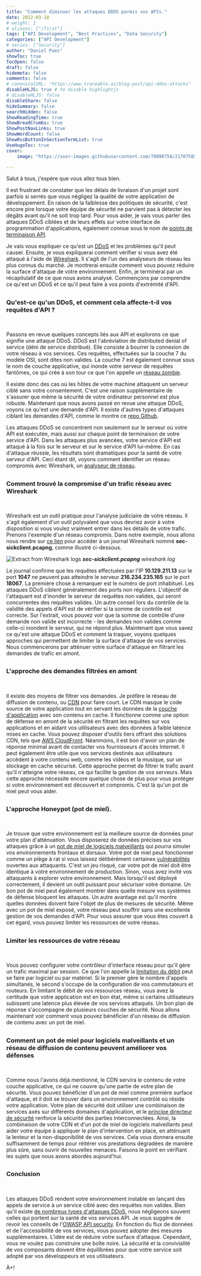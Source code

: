 ```yaml
---
title: "Comment diminuer les attaques DDOS parmis vos APIs."
date: 2022-03-18
# weight: 1
# aliases: ["/first"]
tags: ["API Development", "Best Practices", "Data Security"]
categories: ["API Development"]
# series: ["Security"]
author: "Daniel Paes"
showToc: true
TocOpen: false
draft: false
hidemeta: false
comments: false
# canonicalURL: "https://www.traceable.ai/blog-post/api-ddos-attacks"
disableHLJS: true # to disable highlightjs
# disableHLJS: false
disableShare: false
hideSummary: false
searchHidden: false
ShowReadingTime: true
ShowBreadCrumbs: true
ShowPostNavLinks: true
ShowWordCount: false
ShowRssButtonInSectionTermList: true
UseHugoToc: true
cover:
    image: "https://user-images.githubusercontent.com/78096758/217075859-016bf834-f802-433b-a5f0-e76f6dc389ac.png" # image path/url

---
```

Salut à tous, j'espère que vous allez tous bien.

Il est frustrant de constater que les délais de livraison d'un projet sont parfois si serrés que vous négligez la qualité de votre application de développement. En raison de la faiblesse des politiques de sécurité, c'est encore pire lorsque votre équipe de sécurité ne parvient pas à détecter les dégâts avant qu'il ne soit trop tard. Pour vous aider, je vais vous parler des attaques DDoS ciblées et de leurs effets sur votre interface de programmation d'applications, également connue sous le nom de [points de terminaison API](https://aws.amazon.com/what-is/api/).<br />

Je vais vous expliquer ce qu'est un [DDoS](https://www.kaspersky.com/resource-center/threats/ddos-attacks) et les problèmes qu'il peut causer. Ensuite, je vous expliquerai comment vérifier si vous avez été attaqué à l'aide de [Wireshark](http://www.wireshark.org/). Il s'agit de l'un des analyseurs de réseau les plus connus du marché. Je montrerai ensuite comment vous pouvez réduire la surface d'attaque de votre environnement. Enfin, je terminerai par un récapitulatif de ce que nous avons analysé.
Commençons par comprendre ce qu'est un DDoS et ce qu'il peut faire à vos points d'extrémité d'API.<br />

## <h3>Qu'est-ce qu'un DDoS, et comment cela affecte-t-il vos requêtes d'API ? </h3> <br /> 

Passons en revue quelques concepts liés aux API et explorons ce que signifie une attaque DDoS.
DDoS est l'abréviation de distributed denial of service (déni de service distribué). Elle consiste à bourrer la connexion de votre réseau à vos services. Ces requêtes, effectuées sur la couche 7 du modèle OSI, sont dites non valides. La couche 7 est également connue sous le nom de couche applicative, qui inonde votre serveur de requêtes fantômes, ce qui crée à son tour ce que l'on appelle un [réseau zombie](https://www.techopedia.com/definition/27201/zombie-network#:~:text=A%20zombie%20network%20is%20a,also%20known%20as%20a%20botnet). 

Il existe donc des cas où les hôtes de votre machine attaquent un serveur ciblé sans votre consentement. C'est une raison supplémentaire de s'assurer que même la sécurité de votre ordinateur personnel est plus robuste.
Maintenant que nous avons passé en revue une attaque DDoS, voyons ce qu'est une demande d'API. Il existe d'autres types d'attaques ciblant les demandes d'API, comme le montre ce [repo Github](https://github.com/OWASP/API-Security/tree/master/2019/en/dist).<br />

Les attaques DDoS se concentrent non seulement sur le serveur où votre API est exécutée, mais aussi sur chaque point de terminaison de votre service d'API. Dans les attaques plus avancées, votre service d'API est attaqué à la fois sur le serveur et sur le service d'API lui-même. En cas d'attaque réussie, les résultats sont dramatiques pour la santé de votre serveur d'API.
Ceci étant dit, voyons comment identifier un réseau compromis avec Wireshark, un [analyseur de réseau](https://www.techtarget.com/searchnetworking/definition/network-analyzer#:~:text=A%20network%20analyzer%20%2D%2D%20also,activity%20within%20a%20corporate%20network).
<br/>

## <h3>Comment trouvé la compromise d'un trafic réseau avec Wireshark </h3><br />
Wireshark est un outil pratique pour l'analyse judiciaire de votre réseau. Il s'agit également d'un outil polyvalent que vous devriez avoir à votre disposition si vous voulez vraiment entrer dans les détails de votre trafic. Prenons l'exemple d'un réseau compromis. Dans notre exemple, nous allons nous rendre sur [ce lien](https://www.cloudshark.org/captures/37da08df0a0e) pour accéder à un journal Wireshark nommé **sec-sickclient.pcapng**, comme illustré ci-dessous.


![Extract from Wireshark logs](https://user-images.githubusercontent.com/78096758/217076312-2a0666e5-c0d0-4bfa-a743-a3232c8ac22c.png)
_**sec-sickclient.pcapng** wireshark log_

Le journal confirme que les requêtes effectuées par l'IP **10.129.211.13** sur le port **1047** ne peuvent pas atteindre le serveur **216.234.235.165** sur le port **18067**.
La première chose à remarquer est le numéro de port inhabituel. Les attaques DDoS ciblent généralement des ports non réguliers. L'objectif de l'attaquant est d'inonder le serveur de requêtes non valides, qui seront concurrentes des requêtes valides.
Un autre conseil lors du contrôle de la validité des appels d'API est de vérifier si la somme de contrôle est correcte. Sur l'extrait, vous pouvez voir que la somme de contrôle d'une demande non valide est incorrecte - les demandes non valides comme celle-ci inondent le serveur, qui ne répond plus.
Maintenant que vous savez ce qu'est une attaque DDoS et comment la traquer, voyons quelques approches qui permettent de limiter la surface d'attaque de vos services. Nous commencerons par atténuer votre surface d'attaque en filtrant les demandes de trafic en amont.
<br /> 

## <h3>L'approche des demandes filtrées en amont</h3> <br /> 

Il existe des moyens de filtrer vos demandes. Je préfère le réseau de diffusion de contenu, ou [CDN](https://www.techtarget.com/searchnetworking/definition/CDN-content-delivery-network) pour faire court. Le CDN masque le code source de votre application tout en servant les données de la [couche d'application](https://www.infoblox.com/glossary/layer-7-of-the-osi-model-application-layer/#:~:text=Couche%207%20de%20Le%20Modèle%20OSI%3A%20Application%20Layer%20is%20the,that%20implement%20a%20communicating%20component) avec son contenu en cache. Il fonctionne comme une option de défense en amont de la sécurité en filtrant les requêtes sur vos applications et en aidant vos utilisateurs avec des données à faible latence mises en cache. Vous pouvez disposer d'outils tiers offrant des solutions CDN, tels que [AWS CloudFront](https://docs.aws.amazon.com/AmazonCloudFront/latest/DeveloperGuide/Introduction.html). Néanmoins, il est bon d'avoir un plan de réponse minimal avant de contacter vos fournisseurs d'accès Internet. Il peut également être utile que vos services destinés aux utilisateurs accèdent à votre contenu web, comme les vidéos et la musique, sur un stockage en cache sécurisé.
Cette approche permet de filtrer le trafic avant qu'il n'atteigne votre réseau, ce qui facilite la gestion de vos serveurs. Mais cette approche nécessite encore quelque chose de plus pour vous protéger si votre environnement est découvert et compromis. C'est là qu'un pot de miel peut vous aider.<br />

## <h3>L'approche Honeypot (pot de miel). </h3> <br /> 

Je trouve que votre environnement est la meilleure source de données pour votre plan d'atténuation. Vous disposerez de données précises sur vos attaques grâce à un [pot de miel de logiciels malveillants](https://usa.kaspersky.com/resource-center/threats/what-is-a-honeypot) qui pourra simuler vos environnements frontaux et dorsaux.
Votre pot de miel peut fonctionner comme un piège à rat si vous laissez délibérément certaines [vulnérabilités](https://csrc.nist.gov/glossary/term/vulnerability#:~:text=Definition(s)%3A,triggered%20by%20a%20threat%20source) ouvertes aux attaquants. C'est un jeu risqué, car votre pot de miel doit être identique à votre environnement de production. Sinon, vous avez invité vos attaquants à explorer votre environnement. Mais lorsqu'il est déployé correctement, il devient un outil puissant pour sécuriser votre domaine.
Un bon pot de miel peut également montrer dans quelle mesure vos systèmes de défense bloquent les attaques. Un autre avantage est qu'il montre quelles données doivent faire l'objet de plus de mesures de sécurité.
Même avec un pot de miel exposé, votre réseau peut souffrir sans une excellente gestion de vos demandes d'API. Pour vous assurer que vous êtes couvert à cet égard, vous pouvez limiter les ressources de votre réseau.
<br />

## <h3>Limiter les ressources de votre réseau</h3> <br /> 

Vous pouvez configurer votre contrôleur d'interface réseau pour qu'il gère un trafic maximal par session. Ce que l'on appelle la [limitation du débit](https://en.wikipedia.org/wiki/Rate_limiting) peut se faire par logiciel ou par matériel. Si le premier gère le nombre d'appels simultanés, le second s'occupe de la configuration de vos commutateurs et routeurs. En limitant le débit de vos ressources réseau, vous avez la certitude que votre application est en bon état, même si certains utilisateurs subissent une latence plus élevée de vos services attaqués.
Un bon plan de réponse s'accompagne de plusieurs couches de sécurité. Nous allons maintenant voir comment vous pouvez bénéficier d'un réseau de diffusion de contenu avec un pot de miel.
<br />

## <h3>Comment un pot de miel pour logiciels malveillants et un réseau de diffusion de contenu peuvent améliorer vos défenses </h3> <br /> 
Comme nous l'avons déjà mentionné, le CDN servira le contenu de votre couche applicative, ce qui ne couvre qu'une partie de votre plan de sécurité. Vous pouvez bénéficier d'un pot de miel comme première surface d'attaque, et il doit se trouver dans un environnement contrôlé où réside votre application. Votre plan de sécurité doit utiliser une combinaison de services axés sur différents domaines d'application, et le [principe directeur de sécurité](https://cloudsecurityalliance.org/research/guidance/) renforce la sécurité des parties interconnectées. Ainsi, la combinaison de votre CDN et d'un pot de miel de logiciels malveillants peut aider votre équipe à appliquer le plan d'intervention en place, en atténuant la lenteur et la non-disponibilité de vos services. Cela vous donnera ensuite suffisamment de temps pour réitérer vos prestations dégradées de manière plus sûre, sans ouvrir de nouvelles menaces.
Faisons le point en vérifiant les sujets que nous avons abordés aujourd'hui.
<br />

## <h3>Conclusion</h3> 

<br />

Les attaques DDoS rendent votre environnement instable en lançant des appels de service à un service ciblé avec des requêtes non valides. Bien qu'il existe [de nombreux types d'attaques DDoS](https://www.securitymagazine.com/articles/92327-are-you-ready-for-these-26-different-types-of-ddos-attacks), nous négligeons souvent celles qui portent sur la santé de vos services API.
Je vous suggère de revoir les conseils de l'[OWASP API security](http://owasp.org/www-project-api-security/). En fonction du flux de données et de l'accessibilité de vos services, vous pouvez adopter des mesures supplémentaires. L'idée est de réduire votre surface d'attaque. Cependant, vous ne voulez pas construire une boîte noire. La sécurité et la convivialité de vos composants doivent être équilibrées pour que votre service soit adopté par vos développeurs et vos utilisateurs.

À+!